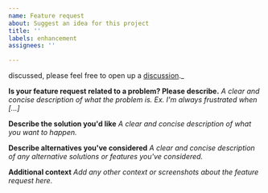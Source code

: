 ```yaml
---
name: Feature request
about: Suggest an idea for this project
title: ''
labels: enhancement
assignees: ''

---
```


discussed, please feel free to open up a [discussion](https://github.com/eclipse-tractusx/tractusx-edc/discussions/categories/ideas)._

**Is your feature request related to a problem? Please describe.**
_A clear and concise description of what the problem is. Ex. I'm always frustrated when [...]_

**Describe the solution you'd like**
_A clear and concise description of what you want to happen._

**Describe alternatives you've considered**
_A clear and concise description of any alternative solutions or features you've considered._

**Additional context**
_Add any other context or screenshots about the feature request here._
